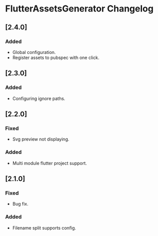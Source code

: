 <!-- Keep a Changelog guide -> https://keepachangelog.com -->

# FlutterAssetsGenerator Changelog
## [2.4.0]
### Added
- Global configuration.
- Register assets to pubspec with one click.
## [2.3.0]
### Added
- Configuring ignore paths.
## [2.2.0]
### Fixed
- Svg preview not displaying.
### Added
- Multi module flutter project support.
## [2.1.0]
### Fixed
- Bug fix.
### Added
- Filename split supports config.